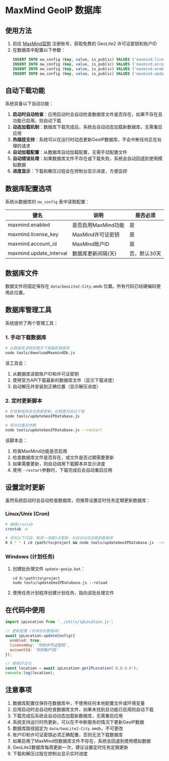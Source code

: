 # MaxMind GeoIP 数据库

## 使用方法

1. 前往 [MaxMind官网](https://www.maxmind.com/) 注册账号，获取免费的 GeoLite2 许可证密钥和账户ID
2. 在数据库中配置以下参数：
   ```sql
   INSERT INTO ow_config (key, value, is_public) VALUES ('maxmind.license_key', '你的许可证密钥', 0);
   INSERT INTO ow_config (key, value, is_public) VALUES ('maxmind.account_id', '你的账户ID', 0);
   INSERT INTO ow_config (key, value, is_public) VALUES ('maxmind.enabled', 'true', 0);
   INSERT INTO ow_config (key, value, is_public) VALUES ('maxmind.update_interval', '30', 0); -- 可选，更新间隔天数
   ```

## 自动下载功能

系统具备以下自动功能：

1. **启动时自动检查**：应用启动时会自动检查数据库文件是否存在，如果不存在且功能已启用，则自动下载
2. **动态加载机制**：数据库下载完成后，系统会自动动态加载新数据库，无需重启应用
3. **热插拔支持**：系统可以在运行时动态更新GeoIP数据库，不会中断任何正在处理的请求
4. **自动加载配置**：从数据库自动加载配置，无需手动配置文件
5. **自动错误处理**：如果数据库文件不存在或下载失败，系统会自动回退到使用模拟数据
6. **进度显示**：下载和解压过程会在控制台显示进度，方便监控

## 数据库配置选项

系统从数据库的 `ow_config` 表中读取配置：

| 键名 | 说明 | 是否必须 |
|------|------|---------|
| maxmind.enabled | 是否启用MaxMind功能 | 是 |
| maxmind.license_key | MaxMind许可证密钥 | 是 |
| maxmind.account_id | MaxMind账户ID | 是 |
| maxmind.update_interval | 数据库更新间隔(天) | 否，默认30天 |

## 数据库文件

数据文件将固定保存在 `data/GeoLite2-City.mmdb` 位置。所有代码已经硬编码使用此位置。

## 数据库管理工具

系统提供了两个管理工具：

### 1. 手动下载数据库

```bash
# 从数据库读取配置并下载最新数据库
node tools/downloadMaxmindDb.js
```

该工具会：
1. 从数据库读取账户ID和许可证密钥
2. 使用官方API下载最新的数据库文件（显示下载进度）
3. 自动解压并安装到正确位置（显示解压进度）

### 2. 定时更新脚本

```bash
# 检查数据库是否需要更新，如需要则自动下载
node tools/updateGeoIPDatabase.js

# 带自动重启参数
node tools/updateGeoIPDatabase.js --restart
```

该脚本会：
1. 检查MaxMind功能是否启用
2. 检查数据库文件是否存在，或文件是否过期需要更新
3. 如果需要更新，则自动调用下载脚本并显示进度
4. 使用`--restart`参数时，下载完成后会自动重启应用

## 设置定时更新

虽然系统启动时会自动检查数据库，但推荐设置定时任务定期更新数据库：

### Linux/Unix (Cron)

```bash
# 编辑crontab
crontab -e

# 添加以下内容，每周一凌晨3点更新，并自动动态加载新数据库
0 3 * * 1 cd /path/to/project && node tools/updateGeoIPDatabase.js --reload >> /path/to/logs/geoip-update.log 2>&1
```

### Windows (计划任务)

1. 创建批处理文件 `update-geoip.bat`：
   ```
   cd D:\path\to\project
   node tools/updateGeoIPDatabase.js --reload
   ```
2. 使用任务计划程序创建计划任务，指向该批处理文件

## 在代码中使用

```javascript
import ipLocation from '../utils/ipLocation.js';

// 更新配置 (将保存到数据库)
await ipLocation.updateConfig({
  enabled: true,
  licenseKey: '你的许可证密钥',
  accountId: '你的账户ID'
});

// 使用IP定位
const location = await ipLocation.getIPLocation('8.8.8.8');
console.log(location);
```

## 注意事项

1. 数据库配置仅保存在数据库中，不使用任何本地配置文件或环境变量
2. 应用启动时会自动检查数据库文件，如果未找到且功能已启用则自动下载
3. 下载完成后系统会自动动态加载新数据库，无需重启应用
4. 系统支持运行时热更新，可以在不中断服务的情况下更新GeoIP数据
5. 数据库路径固定为 `data/GeoLite2-City.mmdb`，不可更改
6. 账户ID和许可证密钥必须正确配置，否则无法下载数据库
7. 如果启用了MaxMind但数据库文件不存在，系统会回退到使用模拟数据
8. GeoLite2数据库每周更新一次，建议设置定时任务定期更新
9. 下载和解压过程在控制台显示实时进度
